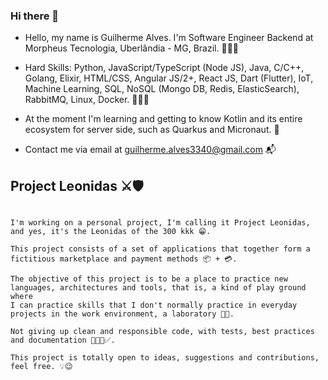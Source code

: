 ### Hi there 👋

<!--
**guilhermealvess/guilhermealvess** is a ✨ _special_ ✨ repository because its `README.md` (this file) appears on your GitHub profile.

Here are some ideas to get you started:

- 🔭 I’m currently working on ...
- 🌱 I’m currently learning ...
- 👯 I’m looking to collaborate on ...
- 🤔 I’m looking for help with ...
- 💬 Ask me about ...
- 📫 How to reach me: ...
- 😄 Pronouns: ...
- ⚡ Fun fact: ...
-->

- Hello, my name is Guilherme Alves. I'm Software Engineer Backend at Morpheus Tecnologia, Uberlândia - MG, Brazil. 👨🏽‍💼️

* Hard Skills: Python, JavaScript/TypeScript (Node JS), Java, C/C++, Golang, Elixir, HTML/CSS, Angular JS/2+, React JS, Dart (Flutter), IoT, Machine Learning, SQL, NoSQL (Mongo DB, Redis, ElasticSearch), RabbitMQ, Linux, Docker. 👨🏽‍💻️

- At the moment I'm learning and getting to know Kotlin and its entire ecosystem for server side, such as Quarkus and Micronaut. 👾️

- Contact me via email at guilherme.alves3340@gmail.com 📬️

## Project Leonidas ⚔️🛡️
```

I'm working on a personal project, I'm calling it Project Leonidas, and yes, it's the Leonidas of the 300 kkk 😁️. 

This project consists of a set of applications that together form a fictitious marketplace and payment methods 📦️ + 💳️. 

The objective of this project is to be a place to practice new languages, architectures and tools, that is, a kind of play ground where 
I can practice skills that I don't normally practice in everyday projects in the work environment, a laboratory 🔬️🔭️.

Not giving up clean and responsible code, with tests, best practices and documentation 👨🏽‍💻️✅️.

This project is totally open to ideas, suggestions and contributions, feel free. 💡️😉️
```

